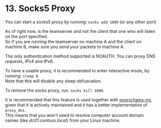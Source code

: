 # 13. Socks5 Proxy

You can start a socks5 proxy by running: `socks add 1080` (or any other port)  

As of right now, is the teamserver and not the client that one who will listen on the port specified.  
So if you are running the teamserver on machine A and the client on machine B, make sure you send your packets to machine A.  

The only authentication method supported is NOAUTH. You can proxy DNS requests, IPv4 and IPv6.  

To have a usable proxy, it is recommended to enter interactive mode, by running: `sleep 0`.  
Note that this will disable any sleep obfuscation.  

To remove the socks proxy, run: `socks kill 1080`.  

It is recommended that this feature is used together with [proxychains-ng](https://github.com/rofl0r/proxychains-ng), given that it is actively maintained and it has a better implementation of `proxy_dns`.  
This means that you won't need to resolve computer account domain names (like _dc01.contoso.local_) from your Linux machine.  
